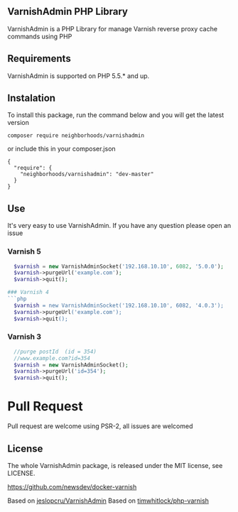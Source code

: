 ## VarnishAdmin PHP Library

VarnishAdmin is a PHP Library for manage Varnish reverse proxy cache commands using PHP



## Requirements

VarnishAdmin is supported on PHP 5.5.* and up.


## Instalation

To install this package, run the command below and you will get the latest version
```
composer require neighborhoods/varnishadmin
```

or include this in your composer.json
```
{
  "require": {
    "neighborhoods/varnishadmin": "dev-master"
  }
}
```


## Use
It's very easy to use VarnishAdmin. If you have any question please open an issue 

### Varnish 5
```php
  $varnish = new VarnishAdminSocket('192.168.10.10', 6082, '5.0.0');
  $varnish->purgeUrl('example.com');
  $varnish->quit();

### Varnish 4
```php
  $varnish = new VarnishAdminSocket('192.168.10.10', 6082, '4.0.3');
  $varnish->purgeUrl('example.com');
  $varnish->quit();
```

### Varnish 3
```php
  //purge postId  (id = 354)
  //www.example.com?id=354
  $varnish = new VarnishAdminSocket();
  $varnish->purgeUrl('id=354');
  $varnish->quit();
```


# Pull Request
Pull request are welcome using PSR-2, all issues are welcomed

## License
The whole VarnishAdmin package, is released under the MIT license, see LICENSE.

https://github.com/newsdev/docker-varnish

Based on [jeslopcru/VarnishAdmin](https://github.com/jeslopcru/VarnishAdmin)
Based on [timwhitlock/php-varnish](https://github.com/timwhitlock/php-varnish)

